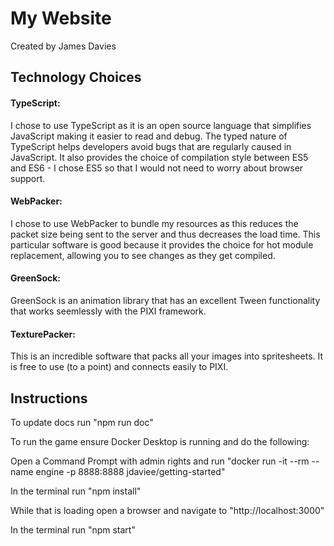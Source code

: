 # My Website
Created by James Davies

## Technology Choices
#### TypeScript:
I chose to use TypeScript as it is an open source language that simplifies JavaScript making it easier to read and debug.
The typed nature of TypeScript helps developers avoid bugs that are regularly caused in JavaScript.
It also provides the choice of compilation style between ES5 and ES6 - I chose ES5 so that I would not need to worry about browser support.

#### WebPacker:
I chose to use WebPacker to bundle my resources as this reduces the packet size being sent to the server and thus decreases the load time. This particular software is good because it provides the choice for hot module replacement, allowing you to see changes as they get compiled.

#### GreenSock:
GreenSock is an animation library that has an excellent Tween functionality that works seemlessly with the PIXI framework.

#### TexturePacker:
This is an incredible software that packs all your images into spritesheets.
It is free to use (to a point) and connects easily to PIXI.

## Instructions
To update docs run "npm run doc"

To run the game ensure Docker Desktop is running and do the following:

Open a Command Prompt with admin rights and run
"docker run -it --rm --name engine -p 8888:8888 jdaviee/getting-started"

In the terminal run
"npm install"

While that is loading open a browser and navigate to
"http://localhost:3000"

In the terminal run
"npm start"

